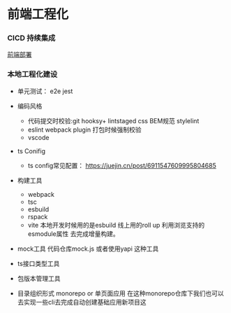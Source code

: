 前端工程化
===

### CICD 持续集成
[前端部署](https://juejin.cn/post/7316202725330796571)

### 本地工程化建设

* 单元测试： e2e jest

* 编码风格
    * 代码提交时校验:git hooksy+ lintstaged css BEM规范 stylelint
    * eslint webpack plugin 打包时候强制校验
    * vscode

* ts Conifig
    * ts config常见配置： https://juejin.cn/post/6911547609995804685

* 构建工具
    * webpack
    * tsc
    * esbuild
    * rspack
    * vite 本地开发时候用的是esbuild 线上用的roll up 利用浏览支持的esmodule属性 去完成增量构建。

* mock工具 代码仓库mock.js 或者使用yapi 这种工具

* ts接口类型工具

* 包版本管理工具

* 目录组织形式 monorepo or 单页面应用 在这种monorepo仓库下我们也可以去实现一些cli去完成自动创建基础应用新项目这